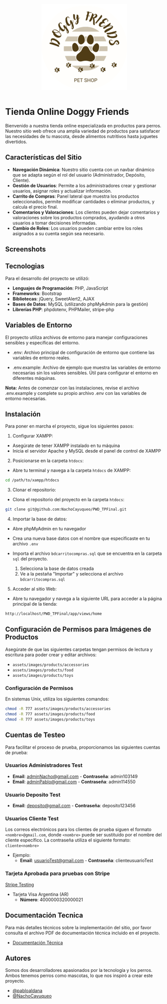 <div style="text-align: center; margin-bottom:50px">
  <img src="assets/logos/logo_pet_shop.png" alt="Logo_Doggy_Friends">
</div>

# Tienda Online Doggy Friends

Bienvenido a nuestra tienda online especializada en productos para perros. Nuestro sitio web ofrece una amplia variedad de productos para satisfacer las necesidades de tu mascota, desde alimentos nutritivos hasta juguetes divertidos.

## Características del Sitio

- **Navegación Dinámica**: Nuestro sitio cuenta con un navbar dinámico que se adapta según el rol del usuario (Administrador, Depósito, Cliente).
- **Gestión de Usuarios**: Permite a los administradores crear y gestionar usuarios, asignar roles y actualizar información.
- **Carrito de Compras**: Panel lateral que muestra los productos seleccionados, permite modificar cantidades o eliminar productos, y calcula el precio final.
- **Comentarios y Valoraciones**: Los clientes pueden dejar comentarios y valoraciones sobre los productos comprados, ayudando a otros usuarios a tomar decisiones informadas.
- **Cambio de Roles**: Los usuarios pueden cambiar entre los roles asignados a su cuenta según sea necesario.

## Screenshots

## Tecnologias

Para el desarrollo del proyecto se utilizó:

- **Lenguajes de Programación**: PHP, JavaScript
- **Frameworks**: Bootstrap
- **Bibliotecas**: jQuery, SweetAlert2, AJAX
- **Bases de Datos**: MySQL (utilizando phpMyAdmin para la gestión)
- **Librerías PHP**: phpdotenv, PHPMailer, stripe-php

## Variables de Entorno

El proyecto utiliza archivos de entorno para manejar configuraciones sensibles y específicas del entorno.

- .env: Archivo principal de configuración de entorno que contiene las variables de entorno reales.

- .env.example: Archivo de ejemplo que muestra las variables de entorno necesarias sin los valores sensibles. Útil para configurar el entorno en diferentes máquinas.

**Nota:** Antes de comenzar con las instalaciones, revise el archivo .env.example y complete su propio archivo .env con las variables de entorno necesarias.

## Instalación

Para poner en marcha el proyecto, sigue los siguientes pasos:

1. Configurar XAMPP:

- Asegúrate de tener XAMPP instalado en tu máquina
- Inicia el servidor Apache y MySQL desde el panel de control de XAMPP

2. Posicionarse en la carpeta `htdocs`:

- Abre tu terminal y navega a la carpeta `htdocs` de XAMPP:

```bash
cd /path/to/xampp/htdocs
```

3. Clonar el repositorio:

- Clona el repositorio del proyecto en la carpeta `htdocs`:

```bash
git clone git@github.com:NachoCayuqueo/PWD_TPFinal.git
```

4. Importar la base de datos:

- Abre phpMyAdmin en tu navegador
- Crea una nueva base datos con el nombre que especificaste en tu archivo `.env`
- Importa el archivo `bdcarritocompras.sql` que se encuentra en la carpeta `sql` del proyecto.

  1. Selecciona la base de datos creada
  2. Ve a la pestaña "Importar" y selecciona el archivo `bdcarritocompras.sql`

5. Acceder al sitio Web:

- Abre tu navegador y navega a la siguiente URL para acceder a la página principal de la tienda:

```bash
http://localhost/PWD_TPFinal/app/views/home
```

## Configuración de Permisos para Imágenes de Productos

Asegúrate de que las siguientes carpetas tengan permisos de lectura y escritura para poder crear y editar archivos:

- `assets/images/products/accessories`
- `assets/images/products/food`
- `assets/images/products/toys`

### Configuración de Permisos

En sistemas Unix, utiliza los siguientes comandos:

```bash
chmod -R 777 assets/images/products/accessories
chmod -R 777 assets/images/products/food
chmod -R 777 assets/images/products/toys
```

## Cuentas de Testeo

Para facilitar el proceso de prueba, proporcionamos las siguientes cuentas de prueba:

### Usuarios Administradores Test

- **Email**: adminNacho@gmail.com - **Contraseña**: admin103149
- **Email**: adminPablo@gmail.com - **Contraseña**: admin114550

### Usuario Deposito Test

- **Email**: deposito@gmail.com - **Contraseña**: deposito123456

### Usuarios Cliente Test

Los correos electrónicos para los clientes de prueba siguen el formato `<nombre>@gmail.com`, donde `<nombre>` puede ser sustituido por el nombre del cliente específico.
La contraseña utiliza el siguiente formato: `cliente<nombre>`

- Ejemplo:
  - **Email**: usuarioTest@gmail.com - **Contraseña**: clienteusuarioTest

### Tarjeta Aprobada para pruebas con Stripe

[Stripe Testing](https://docs.stripe.com/testing?locale=es-419)

- Tarjeta Visa Argentina (AR)
  - **Número**: 4000000320000021

## Documentación Tecnica

Para más detalles técnicos sobre la implementación del sitio, por favor consulta el archivo PDF de documentación técnica incluido en el proyecto.

- [Documentación Técnica](docs/documentacion_tecnica.pdf)

## Autores

Somos dos desarrolladores apasionados por la tecnología y los perros. Ambos tenemos perros como mascotas, lo que nos inspiró a crear este proyecto.

- [@pabloaldana](https://github.com/pabloaldana)
- [@NachoCayuqueo](https://github.com/NachoCayuqueo)
